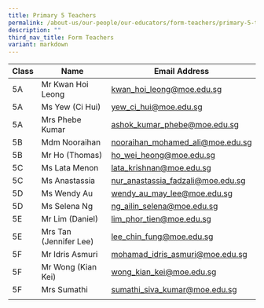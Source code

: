 ```yaml
---
title: Primary 5 Teachers
permalink: /about-us/our-people/our-educators/form-teachers/primary-5-teachers/
description: ""
third_nav_title: Form Teachers
variant: markdown
---
```

| Class |  Name | Email Address |
|---|---|---|
| 5A | Mr Kwan Hoi Leong | kwan_hoi_leong@moe.edu.sg   |
| 5A | Ms Yew (Ci Hui)	| yew_ci_hui@moe.edu.sg  |
| 5A | Mrs Phebe Kumar |ashok_kumar_phebe@moe.edu.sg |
| 5B | Mdm Nooraihan	| nooraihan_mohamed_ali@moe.edu.sg  |
| 5B | Mr Ho (Thomas) |	ho_wei_heong@moe.edu.sg  |
| 5C | Ms Lata Menon |	lata_krishnan@moe.edu.sg  |
| 5C | Ms Anastassia |	nur_anastassia_fadzali@moe.edu.sg  |
| 5D | Ms Wendy Au	| wendy_au_may_lee@moe.edu.sg  |
| 5D | Ms Selena Ng	| ng_ailin_selena@moe.edu.sg|
| 5E | Mr Lim (Daniel) |	lim_phor_tien@moe.edu.sg
| 5E | Mrs Tan (Jennifer Lee)	| lee_chin_fung@moe.edu.sg |
| 5F | Mr Idris Asmuri	| mohamad_idris_asmuri@moe.edu.sg |
| 5F | Mr Wong (Kian Kei)	| wong_kian_kei@moe.edu.sg   |
| 5F | Mrs Sumathi |	sumathi_siva_kumar@moe.edu.sg
| | | |